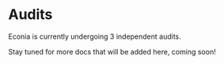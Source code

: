 # Audits

Econia is currently undergoing 3 independent audits.

Stay tuned for more docs that will be added here, coming soon!